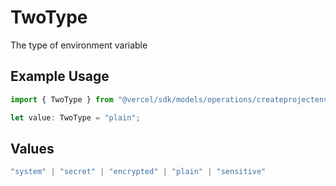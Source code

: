 # TwoType

The type of environment variable

## Example Usage

```typescript
import { TwoType } from "@vercel/sdk/models/operations/createprojectenv.js";

let value: TwoType = "plain";
```

## Values

```typescript
"system" | "secret" | "encrypted" | "plain" | "sensitive"
```